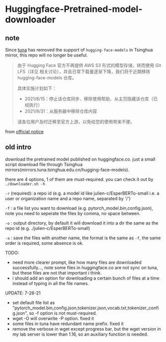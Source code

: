 # Huggingface-Pretrained-model-downloader

## note

Since [tuna](https://tuna.moe/) has removed the support of `hugging-face-models` in Tsinghua mirror, this repo will no longer be useful.

> 由于 Hugging Face 官方不再提供 AWS S3 形式的模型存储，转而使用 Git LFS（详见 相关讨论），并且日常下载量逐渐下降，我们将于近期移除 hugging-face-models 仓库。
>
> 具体实施计划如下：
>
> - 2021/8/15：停止该仓库同步、移除使用帮助、从主页隐藏该仓库（已经执行）
> - 2021/8/31：从服务器中移除仓库内容
> 
> 请各位用户及时迁移至官方上游，以免给您的使用带来不便。

from [official notice](https://mirrors.tuna.tsinghua.edu.cn/news/remove-hugging-face/)

## old intro

download the pretrained model published on huggingface.co. just a small script download file through Tsinghua mirrors(mirrors.tuna.tsinghua.edu.cn/hugging-face-models).

there are 4 options, 1 of them are must-required. you can check it out by `./downloader.sh -h`

`-r` (required): a repo id (e.g. a model id like julien-c/EsperBERTo-small i.e. a user or organization name and a repo name, separated by '/')

`-f` : a file list you want to download (e.g. pytorch_model.bin,config.json), note you need to seperate the files by comma, no space between.

`-o` : output directory, by default it will download it into a dir the same as the repo id (e.g. ./julien-c/EsperBERTo-small)

`-a` : save the files with another name, the format is the same as `-f`, the same order is required, some absence is ok.


TODO: 
- need more clearer prompt, like how many files are downloaded successfully..., note some files in huggingface.co are not sync on tuna, but these files are not that important i think.
- i should add an option for downloading a certain bunch of files at a time instead of typing in all the file names.


UPDATE:
7-26-21
- set default file list as "pytorch_model.bin,config.json,tokenizer.json,vocab.txt,tokenizer_config.json", so -f option is not must-required.
- wget -O will overwrite -P option. fixed it
- some files in tuna have redundant name prefix. fixed it
- remove the verbose in wget except progress bar, but the wget version in my lab server is lower than 1.16, so an auxiliary function is needed.
